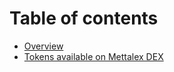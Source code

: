 # Table of contents

* [Overview](README.md)
* [Tokens available on Mettalex DEX](tokens-available-on-mettalex-dex.md)

